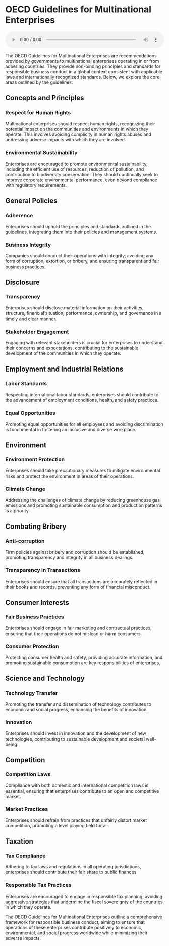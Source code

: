 # OECD Guidelines for Multinational Enterprises

<audio controls style="width: 100%;">
  <source src="../../../../../audio/4th_sem/GB/Unit-1 Introduction to Global Business/1.f OECD Guidelines for Multinational Enterprises.mp3" type="audio/mpeg">
  Your browser does not support the audio element.
</audio>


The OECD Guidelines for Multinational Enterprises are recommendations provided by governments to multinational enterprises operating in or from adhering countries. They provide non-binding principles and standards for responsible business conduct in a global context consistent with applicable laws and internationally recognized standards. Below, we explore the core areas outlined by the guidelines:

## Concepts and Principles

### Respect for Human Rights
Multinational enterprises should respect human rights, recognizing their potential impact on the communities and environments in which they operate. This involves avoiding complicity in human rights abuses and addressing adverse impacts with which they are involved.

### Environmental Sustainability
Enterprises are encouraged to promote environmental sustainability, including the efficient use of resources, reduction of pollution, and contribution to biodiversity conservation. They should continually seek to improve corporate environmental performance, even beyond compliance with regulatory requirements.

## General Policies

### Adherence
Enterprises should uphold the principles and standards outlined in the guidelines, integrating them into their policies and management systems.

### Business Integrity
Companies should conduct their operations with integrity, avoiding any form of corruption, extortion, or bribery, and ensuring transparent and fair business practices.

## Disclosure

### Transparency
Enterprises should disclose material information on their activities, structure, financial situation, performance, ownership, and governance in a timely and clear manner.

### Stakeholder Engagement
Engaging with relevant stakeholders is crucial for enterprises to understand their concerns and expectations, contributing to the sustainable development of the communities in which they operate.

## Employment and Industrial Relations

### Labor Standards
Respecting international labor standards, enterprises should contribute to the advancement of employment conditions, health, and safety practices.

### Equal Opportunities
Promoting equal opportunities for all employees and avoiding discrimination is fundamental in fostering an inclusive and diverse workplace.

## Environment

### Environment Protection
Enterprises should take precautionary measures to mitigate environmental risks and protect the environment in areas of their operations.

### Climate Change
Addressing the challenges of climate change by reducing greenhouse gas emissions and promoting sustainable consumption and production patterns is a priority.

## Combating Bribery

### Anti-corruption
Firm policies against bribery and corruption should be established, promoting transparency and integrity in all business dealings.

### Transparency in Transactions
Enterprises should ensure that all transactions are accurately reflected in their books and records, preventing any form of financial misconduct.

## Consumer Interests

### Fair Business Practices
Enterprises should engage in fair marketing and contractual practices, ensuring that their operations do not mislead or harm consumers.

### Consumer Protection
Protecting consumer health and safety, providing accurate information, and promoting sustainable consumption are key responsibilities of enterprises.

## Science and Technology

### Technology Transfer
Promoting the transfer and dissemination of technology contributes to economic and social progress, enhancing the benefits of innovation.

### Innovation
Enterprises should invest in innovation and the development of new technologies, contributing to sustainable development and societal well-being.

## Competition

### Competition Laws
Compliance with both domestic and international competition laws is essential, ensuring that enterprises contribute to an open and competitive market.

### Market Practices
Enterprises should refrain from practices that unfairly distort market competition, promoting a level playing field for all.

## Taxation

### Tax Compliance
Adhering to tax laws and regulations in all operating jurisdictions, enterprises should contribute their fair share to public finances.

### Responsible Tax Practices
Enterprises are encouraged to engage in responsible tax planning, avoiding aggressive strategies that undermine the fiscal sovereignty of the countries in which they operate.

The OECD Guidelines for Multinational Enterprises outline a comprehensive framework for responsible business conduct, aiming to ensure that operations of these enterprises contribute positively to economic, environmental, and social progress worldwide while minimizing their adverse impacts.

